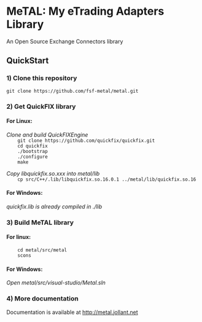 # MeTAL: My eTrading Adapters Library
An Open Source Exchange Connectors library

## QuickStart

### 1) Clone this repository<br>
`git clone https://github.com/fsf-metal/metal.git`

### 2) Get QuickFIX library<br>
#### For Linux:<br> 
*Clone and build QuickFIXEngine*<br>
`    git clone https://github.com/quickfix/quickfix.git`<br>
`    cd quickfix`<br>
`    ./bootstrap`<br>
`    ./configure`<br>
`    make`<br>

*Copy libquickfix.so.xxx into metal/lib*<br>
`    cp src/C++/.lib/libquickfix.so.16.0.1 ../metal/lib/quickfix.so.16`


#### For Windows:<br>
*quickfix.lib is already compiled in ./lib*

### 3) Build MeTAL library<br>
#### For linux:<br>
`    cd metal/src/metal`<br>
`    scons`<br>

#### For Windows: <br>
*Open metal/src/visual-studio/Metal.sln*

### 4) More documentation<br>
Documentation is available at http://metal.jollant.net
